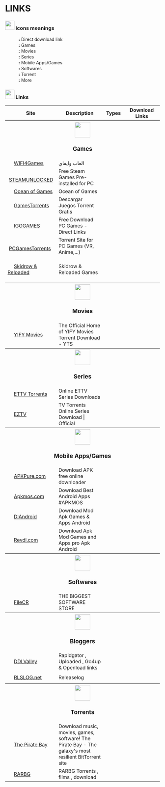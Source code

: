 # LINKS

### <img src="https://www.free-emoticons.com/files/icon-32x32.png" height="30"> Icons meanings

&nbsp;&nbsp;&nbsp;&nbsp;&nbsp;&nbsp;<img src="https://www.free-emoticons.com/files/business-emoticons/2777.png" height="16"> **:** Direct download link  
&nbsp;&nbsp;&nbsp;&nbsp;&nbsp;&nbsp;<img src="https://www.free-emoticons.com/files/media-emoticons/11220.png" height="16"> **:** Games  
&nbsp;&nbsp;&nbsp;&nbsp;&nbsp;&nbsp;<img src="https://www.free-emoticons.com/files/objects-emoticons/12518.png" height="16"> **:** Movies  
&nbsp;&nbsp;&nbsp;&nbsp;&nbsp;&nbsp;<img src="https://www.free-emoticons.com/files/objects-emoticons/12651.png" height="16"> **:** Series  
&nbsp;&nbsp;&nbsp;&nbsp;&nbsp;&nbsp;<img src="https://www.free-emoticons.com/files/media-emoticons/11362.png" height="16"> **:** Mobile Apps/Games  
&nbsp;&nbsp;&nbsp;&nbsp;&nbsp;&nbsp;<img src="https://www.free-emoticons.com/files/business-emoticons/3034.png" height="16"> **:** Softwares  
&nbsp;&nbsp;&nbsp;&nbsp;&nbsp;&nbsp;<img src="https://www.free-emoticons.com/files/computer-emoticons/4379.png" height="16"> **:** Torrent  
&nbsp;&nbsp;&nbsp;&nbsp;&nbsp;&nbsp;<img src="https://www.free-emoticons.com/files/alphabet-emoticons/492.png" height="16"> **:** More

### <img src="https://www.free-emoticons.com/files/funny-emoticons/7881.png" height="30"> Links

<table>
    <tr>
        <th>Site</th>
        <th>Description</th>
        <th>Types</th>
        <th>Download Links</th>
    </tr>
    <tr>
        <th colspan=4 align=center><img src="https://www.free-emoticons.com/files/media-emoticons/11220.png" height="50"><h3>Games</h3></th>
    </tr>
    <tr>
      <td><img src="https://www.google.com/s2/favicons?domain=www.wifi4games.com" height="16">&nbsp;<a target="_blank" href="https://www.wifi4games.com">WIFI4Games</a></td>
      <td>العاب وايفاي</td>
      <td><img src="https://www.free-emoticons.com/files/media-emoticons/11220.png" height="16"></td>
      <td><img src="https://www.free-emoticons.com/files/business-emoticons/2777.png" height="16"></td>
    </tr>
    <tr>
      <td><img src="https://www.google.com/s2/favicons?domain=steamunlocked.net" height="16">&nbsp;<a target="_blank" href="https://steamunlocked.net">STEAMUNLOCKED</a></td>
      <td>Free Steam Games Pre-installed for PC</td>
      <td><img src="https://www.free-emoticons.com/files/media-emoticons/11220.png" height="16"></td>
      <td><img src="https://www.free-emoticons.com/files/computer-emoticons/4379.png" height="16"><img src="https://www.google.com/s2/favicons?domain=uploadhaven.com" height="16"></td>
    </tr>
    <tr>
      <td><img src="https://www.google.com/s2/favicons?domain=oceanofgames.com" height="16">&nbsp;<a target="_blank" href="http://oceanofgames.com">Ocean of Games</a></td>
      <td>Ocean of Games</td>
      <td><img src="https://www.free-emoticons.com/files/media-emoticons/11220.png" height="16"></td>
      <td><img src="https://www.free-emoticons.com/files/business-emoticons/2777.png" height="16"><img src="https://www.free-emoticons.com/files/computer-emoticons/4379.png" height="16"></td>
    </tr>
    <tr>
      <td><img src="https://www.google.com/s2/favicons?domain=gamestorrents.nu" height="16">&nbsp;<a target="_blank" href="https://www.gamestorrents.nu">GamesTorrents</a></td>
      <td>Descargar Juegos Torrent Gratis</td>
      <td><img src="https://www.free-emoticons.com/files/media-emoticons/11220.png" height="16"></td>
      <td><img src="https://www.free-emoticons.com/files/computer-emoticons/4379.png" height="16"></td>
    </tr>
    <tr>
      <td><img src="https://www.google.com/s2/favicons?domain=igg-games.com" height="16">&nbsp;<a target="_blank" href="https://igg-games.com">IGGGAMES</a></td>
      <td>Free Download PC Games - Direct Links</td>
      <td><img src="https://www.free-emoticons.com/files/media-emoticons/11220.png" height="16"></td>
      <td><img src="https://www.google.com/s2/favicons?domain=megaup.net" height="16"><img src="https://www.google.com/s2/favicons?domain=mega.nz" height="16"><img src="https://www.google.com/s2/favicons?domain=1fichier.com" height="16"><img src="https://www.google.com/s2/favicons?domain=gofile.io" height="16"><img src="https://www.google.com/s2/favicons?domain=anonfiles.com" height="16"><img src="https://www.google.com/s2/favicons?domain=rapidgator.net" height="16"><img src="https://www.google.com/s2/favicons?domain=uptobox.com" height="16"><img src="https://www.google.com/s2/favicons?domain=uploaded.net" height="16"><img src="https://ssl.gstatic.com/images/branding/product/1x/drive_2020q4_32dp.png" height="16"><img src="https://www.free-emoticons.com/files/alphabet-emoticons/492.png" height="16"></td>
    </tr>
    <tr>
      <td><img src="https://www.google.com/s2/favicons?domain=pcgamestorrents.com" height="16">&nbsp;<a target="_blank" href="https://pcgamestorrents.com">PCGamesTorrents</a></td>
      <td>Torrent Site for PC Games (VR, Anime,...)</td>
      <td><img src="https://www.free-emoticons.com/files/media-emoticons/11220.png" height="16"></td>
      <td><img src="https://www.free-emoticons.com/files/computer-emoticons/4379.png" height="16"></td>
    </tr>
    <tr>
      <td><img src="https://www.google.com/s2/favicons?domain=skidrowreloaded.com" height="16">&nbsp;<a target="_blank" href="https://www.skidrowreloaded.com/">Skidrow & Reloaded</a></td>
      <td>Skidrow & Reloaded Games</td>
      <td><img src="https://www.free-emoticons.com/files/media-emoticons/11220.png" height="16"></td>
      <td><img src="https://www.google.com/s2/favicons?domain=uptobox.com" height="16"><img src="https://www.google.com/s2/favicons?domain=1fichier.com" height="16"><img src="https://www.google.com/s2/favicons?domain=pixeldrain.com" height="16"><img src="https://www.google.com/s2/favicons?domain=mediafire.com" height="16"><img src="https://www.google.com/s2/favicons?domain=dropapk.to" height="16"><img src="https://www.google.com/s2/favicons?domain=gofile.io" height="16"><img src="https://www.google.com/s2/favicons?domain=hexupload.net" height="16"><img src="https://www.google.com/s2/favicons?domain=bayfiles.com" height="16"><img src="https://www.google.com/s2/favicons?domain=uploadbuzz.cc" height="16"><img src="https://www.google.com/s2/favicons?domain=anonfiles.com" height="16"><img src="https://www.google.com/s2/favicons?domain=send.cm" height="16"><img src="https://www.google.com/s2/favicons?domain=mixdrop.co" height="16"><img src="https://www.google.com/s2/favicons?domain=dl.free.fr" height="16"><img src="https://www.google.com/s2/favicons?domain=tusfiles.com" height="16"><img src="https://www.google.com/s2/favicons?domain=megaup.net" height="16"><img src="https://www.google.com/s2/favicons?domain=clicknupload.co" height="16"><img src="https://www.google.com/s2/favicons?domain=dailyuploads.net" height="16"><img src="https://www.google.com/s2/favicons?domain=userscloud.com" height="16"><img src="https://www.google.com/s2/favicons?domain=rapidgator.net" height="16"><img src="https://www.google.com/s2/favicons?domain=nitro.download" height="16"><img src="https://www.google.com/s2/favicons?domain=turbobit.net" height="16"><img src="https://www.google.com/s2/favicons?domain=hitfile.net" height="16"><img src="https://www.google.com/s2/favicons?domain=mirrorace.org" height="16"><img src="https://www.google.com/s2/favicons?domain=multifilemirror.com" height="16"><img src="https://www.free-emoticons.com/files/computer-emoticons/4379.png" height="16"><img src="https://www.free-emoticons.com/files/alphabet-emoticons/492.png" height="16"></td>
    </tr>
    <tr>
        <th colspan=4 align=center><img src="https://www.free-emoticons.com/files/objects-emoticons/12518.png" height="50"><h3>Movies</h3></th>
    </tr>
    <tr>
      <td><img src="https://www.google.com/s2/favicons?domain=yts.mx" height="16">&nbsp;<a target="_blank" href="https://yts.ag">YIFY Movies</a></td>
      <td>The Official Home of YIFY Movies Torrent Download - YTS</td>
      <td><img src="https://www.free-emoticons.com/files/objects-emoticons/12518.png" height="16"></td>
      <td><img src="https://www.free-emoticons.com/files/computer-emoticons/4379.png" height="16"></td>
    </tr>
    <tr>
        <th colspan=4 align=center><img src="https://www.free-emoticons.com/files/objects-emoticons/12651.png" height="50"><h3>Series</h3></th>
    </tr>
    <tr>
      <td><img src="https://www.google.com/s2/favicons?domain=ettvtorrents.com" height="16">&nbsp;<a target="_blank" href="https://ettvtorrents.com">ETTV Torrents</a></td>
      <td>Online ETTV Series Downloads</td>
      <td><img src="https://www.free-emoticons.com/files/objects-emoticons/12651.png" height="16"></td>
      <td><img src="https://www.free-emoticons.com/files/computer-emoticons/4379.png" height="16"></td>
    </tr>
    <tr>
      <td><img src="https://www.google.com/s2/favicons?domain=eztv.re" height="16">&nbsp;<a target="_blank" href="https://eztv.re">EZTV</a></td>
      <td>TV Torrents Online Series Download | Official</td>
      <td><img src="https://www.free-emoticons.com/files/objects-emoticons/12651.png" height="16"></td>
      <td><img src="https://www.free-emoticons.com/files/computer-emoticons/4379.png" height="16"></td>
    </tr>
    <tr>
        <th colspan=4 align=center><img src="https://www.free-emoticons.com/files/media-emoticons/11362.png" height="50"><h3>Mobile Apps/Games</h3></th>
    </tr>
    <tr>
      <td><img src="https://www.google.com/s2/favicons?domain=apkpure.com" height="16">&nbsp;<a target="_blank" href="https://apkpure.com">APKPure.com</a></td>
      <td>Download APK free online downloader</td>
      <td><img src="https://www.free-emoticons.com/files/media-emoticons/11362.png" height="16"></td>
      <td><img src="https://www.free-emoticons.com/files/business-emoticons/2777.png" height="16"></td>
    </tr>
    <tr>
      <td><img src="https://www.google.com/s2/favicons?domain=apkmos.com" height="16">&nbsp;<a target="_blank" href="https://apkmos.com">Apkmos.com</a></td>
      <td>Download Best Android Apps #APKMOS</td>
      <td><img src="https://www.free-emoticons.com/files/media-emoticons/11362.png" height="16"></td>
      <td><img src="https://www.free-emoticons.com/files/business-emoticons/2777.png" height="16"></td>
    </tr>
    <tr>
      <td><img src="https://www.google.com/s2/favicons?domain=dlandroid.com" height="16">&nbsp;<a target="_blank" href="https://dlandroid.com">DlAndroid</a></td>
      <td>Download Mod Apk Games & Apps Android</td>
      <td><img src="https://www.free-emoticons.com/files/media-emoticons/11362.png" height="16"></td>
      <td><img src="https://www.free-emoticons.com/files/business-emoticons/2777.png" height="16"></td>
    </tr>
    <tr>
      <td><img src="https://www.google.com/s2/favicons?domain=revdl.com" height="16">&nbsp;<a target="_blank" href="https://www.revdl.com">Revdl.com</a></td>
      <td>Download Apk Mod Games and Apps pro Apk Android</td>
      <td><img src="https://www.free-emoticons.com/files/media-emoticons/11362.png" height="16"></td>
      <td><img src="https://www.free-emoticons.com/files/business-emoticons/2777.png" height="16"></td>
    </tr>
    <tr>
        <th colspan=4 align=center><img src="https://www.free-emoticons.com/files/business-emoticons/3034.png" height="50"><h3>Softwares</h3></th>
    </tr>
    <tr>
      <td><img src="https://www.google.com/s2/favicons?domain=filecr.com" height="16">&nbsp;<a target="_blank" href="https://filecr.com">FileCR</a></td>
      <td>THE BIGGEST SOFTWARE STORE</td>
      <td><img src="https://www.free-emoticons.com/files/business-emoticons/3034.png" height="16"><img src="https://www.free-emoticons.com/files/media-emoticons/11362.png" height="16"></td>
      <td><img src="https://www.free-emoticons.com/files/business-emoticons/2777.png" height="16"><img src="https://www.free-emoticons.com/files/computer-emoticons/4379.png" height="16"></td>
    </tr>
    <tr>
        <th colspan=4 align=center><img src="https://www.free-emoticons.com/files/kids-emoticons/10213.png" height="50"><h3>Bloggers</h3></th>
    </tr>
    <tr>
      <td><img src="https://www.google.com/s2/favicons?domain=ddlvalley.me" height="16">&nbsp;<a target="_blank" href="https://www.ddlvalley.net">DDLValley</a></td>
      <td>Rapidgator , Uploaded , Go4up & Openload links</td>
      <td><img src="https://www.free-emoticons.com/files/objects-emoticons/12518.png" height="16"><img src="https://www.free-emoticons.com/files/objects-emoticons/12651.png" height="16"><img src="https://www.free-emoticons.com/files/media-emoticons/11220.png" height="16"><img src="https://www.free-emoticons.com/files/business-emoticons/3034.png" height="16"><img src="https://www.free-emoticons.com/files/media-emoticons/11362.png" height="16"></td>
      <td><img src="https://rapidgator.net/favicon.ico" height="16"><img src="https://www.google.com/s2/favicons?domain=uploadgig.com" height="16"><img src="https://www.google.com/s2/favicons?domain=nitroflare.com" height="16"><img src="https://www.google.com/s2/favicons?domain=multiup.org" height="16"><img src="https://www.free-emoticons.com/files/alphabet-emoticons/492.png" height="16"></td>
    </tr>
    <tr>
      <td><img src="https://www.google.com/s2/favicons?domain=rlslog.net" height="16">&nbsp;<a target="_blank" href="http://www.rlslog.net">RLSLOG.net</a></td>
      <td>Releaselog</td>
      <td><img src="https://www.free-emoticons.com/files/objects-emoticons/12518.png" height="16"><img src="https://www.free-emoticons.com/files/objects-emoticons/12651.png" height="16"><img src="https://www.free-emoticons.com/files/media-emoticons/11220.png" height="16"><img src="https://www.free-emoticons.com/files/business-emoticons/3034.png" height="16"><img src="https://www.free-emoticons.com/files/media-emoticons/11362.png" height="16"></td>
      <td><img src="https://rapidgator.net/favicon.ico" height="16"><img src="https://www.google.com/s2/favicons?domain=userupload.net" height="16"><img src="https://www.google.com/s2/favicons?domain=nitroflare.com" height="16"><img src="https://www.free-emoticons.com/files/alphabet-emoticons/492.png" height="16"></td>
    </tr>
    <tr>
        <th colspan=4 align=center><img src="https://www.free-emoticons.com/files/computer-emoticons/4379.png" height="50"><h3>Torrents</h3></th>
    </tr>
    <tr>
      <td><img src="https://www.google.com/s2/favicons?domain=thepiratebay.org" height="16">&nbsp;<a target="_blank" href="https://thepiratebay.org">The Pirate Bay</a></td>
      <td>Download music, movies, games, software! The Pirate Bay - The galaxy's most resilient BitTorrent site</td>
      <td><img src="https://www.free-emoticons.com/files/objects-emoticons/12518.png" height="16"><img src="https://www.free-emoticons.com/files/objects-emoticons/12651.png" height="16"><img src="https://www.free-emoticons.com/files/media-emoticons/11220.png" height="16"><img src="https://www.free-emoticons.com/files/business-emoticons/3034.png" height="16"><img src="https://www.free-emoticons.com/files/media-emoticons/11362.png" height="16"></td>
      <td><img src="https://www.free-emoticons.com/files/computer-emoticons/4379.png" height="16"></td>
    </tr>
    <tr>
      <td><img src="https://www.google.com/s2/favicons?domain=rarbggo.org" height="16">&nbsp;<a target="_blank" href="https://rarbggo.org/torrents.php">RARBG</a></td>
      <td>RARBG Torrents , films , download</td>
      <td><img src="https://www.free-emoticons.com/files/objects-emoticons/12518.png" height="16"><img src="https://www.free-emoticons.com/files/objects-emoticons/12651.png" height="16"><img src="https://www.free-emoticons.com/files/media-emoticons/11220.png" height="16"></td>
      <td><img src="https://www.free-emoticons.com/files/computer-emoticons/4379.png" height="16"></td>
    </tr>
</table>
